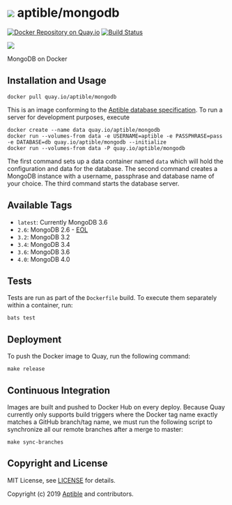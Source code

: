 # ![](https://gravatar.com/avatar/11d3bc4c3163e3d238d558d5c9d98efe?s=64) aptible/mongodb

[![Docker Repository on Quay.io](https://quay.io/repository/aptible/mongodb/status)](https://quay.io/repository/aptible/mongodb)
[![Build Status](https://travis-ci.org/aptible/docker-mongodb.svg?branch=master)](https://travis-ci.org/aptible/docker-mongodb)

[![](http://dockeri.co/image/aptible/mongodb)](https://registry.hub.docker.com/u/aptible/mongodb/)

MongoDB on Docker

## Installation and Usage

    docker pull quay.io/aptible/mongodb

This is an image conforming to the [Aptible database specification](https://support.aptible.com/topics/paas/deploy-custom-database/). To run a server for development purposes, execute

    docker create --name data quay.io/aptible/mongodb
    docker run --volumes-from data -e USERNAME=aptible -e PASSPHRASE=pass -e DATABASE=db quay.io/aptible/mongodb --initialize
    docker run --volumes-from data -P quay.io/aptible/mongodb

The first command sets up a data container named `data` which will hold the configuration and data for the database. The second command creates a MongoDB instance with a username, passphrase and database name of your choice. The third command starts the database server.

## Available Tags

* `latest`: Currently MongoDB 3.6
* `2.6`: MongoDB 2.6 - [EOL](https://www.mongodb.com/blog/post/mongodb-2-6-end-of-life)
* `3.2`: MongoDB 3.2
* `3.4`: MongoDB 3.4
* `3.6`: MongoDB 3.6
* `4.0`: MongoDB 4.0

## Tests

Tests are run as part of the `Dockerfile` build. To execute them separately within a container, run:

    bats test

## Deployment

To push the Docker image to Quay, run the following command:

    make release

## Continuous Integration

Images are built and pushed to Docker Hub on every deploy. Because Quay currently only supports build triggers where the Docker tag name exactly matches a GitHub branch/tag name, we must run the following script to synchronize all our remote branches after a merge to master:

    make sync-branches

## Copyright and License

MIT License, see [LICENSE](LICENSE.md) for details.

Copyright (c) 2019 [Aptible](https://www.aptible.com) and contributors.
